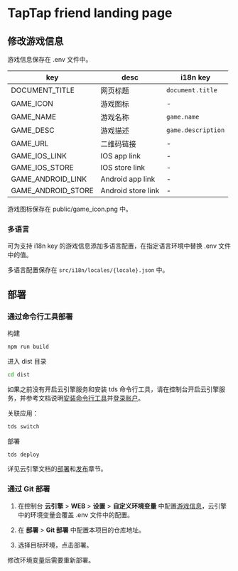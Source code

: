 # TapTap friend landing page

## 修改游戏信息

游戏信息保存在 .env 文件中。

| key                | desc               | i18n key           |
| ------------------ | ------------------ | ------------------ |
| DOCUMENT_TITLE     | 网页标题           | `document.title`   |
| GAME_ICON          | 游戏图标           | -                  |
| GAME_NAME          | 游戏名称           | `game.name`        |
| GAME_DESC          | 游戏描述           | `game.description` |
| GAME_URL           | 二维码链接         | -                  |
| GAME_IOS_LINK      | IOS app link       | -                  |
| GAME_IOS_STORE     | IOS store link     | -                  |
| GAME_ANDROID_LINK  | Android app link   | -                  |
| GAME_ANDROID_STORE | Android store link | -                  |

游戏图标保存在 public/game_icon.png 中。

### 多语言

可为支持 i18n key 的游戏信息添加多语言配置，在指定语言环境中替换 .env 文件中的值。

多语言配置保存在 `src/i18n/locales/{locale}.json` 中。

## 部署

### 通过命令行工具部署

构建

```sh
npm run build
```

进入 dist 目录

```sh
cd dist
```

如果之前没有开启云引擎服务和安装 tds 命令行工具，请在控制台开启云引擎服务，并参考文档说明[安装命令行工具][install]并[登录账户][login]。

[install]: https://developer.taptap.com/docs/sdk/engine/guide/cli/#%E5%AE%89%E8%A3%85%E5%91%BD%E4%BB%A4%E8%A1%8C%E5%B7%A5%E5%85%B7
[login]: https://developer.taptap.com/docs/sdk/engine/guide/cli/#安装命令行工具

关联应用：

```sh
tds switch
```

部署

```sh
tds deploy
```

详见云引擎文档的[部署][deploy]和[发布][publish]章节。

[deploy]: https://developer.taptap.com/docs/sdk/engine/guide/cli/#%E9%83%A8%E7%BD%B2
[publish]: https://developer.taptap.com/docs/sdk/engine/guide/cli/#%E5%8F%91%E5%B8%83%E5%88%B0%E7%94%9F%E4%BA%A7%E7%8E%AF%E5%A2%83

### 通过 Git 部署

1. 在控制台 **云引擎** > **WEB** > **设置** > **自定义环境变量** 中配置[游戏信息](#修改游戏信息)，云引擎中的环境变量会覆盖 .env 文件中的配置。

2. 在 **部署** > **Git 部署** 中配置本项目的仓库地址。

3. 选择目标环境，点击部署。

修改环境变量后需要重新部署。

